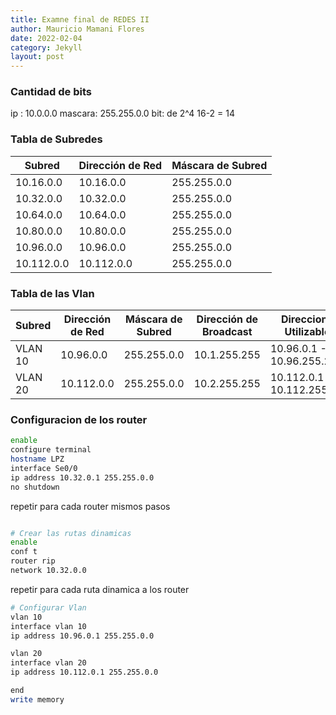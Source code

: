 ```yaml
---
title: Examne final de REDES II
author: Mauricio Mamani Flores
date: 2022-02-04
category: Jekyll
layout: post
---
```

### Cantidad de bits
ip : 10.0.0.0
mascara:  255.255.0.0
bit: de 2^4
     16-2 = 14  

### Tabla de Subredes


| Subred           | Dirección de Red  | Máscara de Subred   |
|------------------|-------------------|---------------------|
| 10.16.0.0        | 10.16.0.0         | 255.255.0.0         |
| 10.32.0.0        | 10.32.0.0         | 255.255.0.0         |
| 10.64.0.0        | 10.64.0.0         | 255.255.0.0         |
| 10.80.0.0        | 10.80.0.0         | 255.255.0.0         |
| 10.96.0.0        | 10.96.0.0         | 255.255.0.0         |
| 10.112.0.0       | 10.112.0.0        | 255.255.0.0         |

### Tabla de las Vlan

| Subred         | Dirección de Red  | Máscara de Subred  | Dirección de Broadcast | Direcciones Utilizables         |
|----------------|-------------------|---------------------|------------------------|----------------------------------|
| VLAN 10        | 10.96.0.0         | 255.255.0.0         | 10.1.255.255          | 10.96.0.1 - 10.96.255.254         |
| VLAN 20        | 10.112.0.0         | 255.255.0.0         | 10.2.255.255          | 10.112.0.1 - 10.112.255.254         |


### Configuracion de los router
```bash
enable
configure terminal
hostname LPZ
interface Se0/0
ip address 10.32.0.1 255.255.0.0
no shutdown
```
repetir para cada router mismos pasos
```bash

# Crear las rutas dinamicas
enable 
conf t
router rip
network 10.32.0.0
```
repetir para cada ruta dinamica a los router
```bash
# Configurar Vlan
vlan 10
interface vlan 10
ip address 10.96.0.1 255.255.0.0

vlan 20
interface vlan 20
ip address 10.112.0.1 255.255.0.0

end
write memory

```
